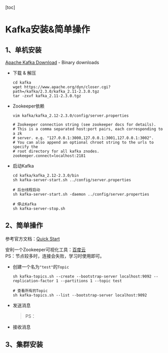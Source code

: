 [toc]

# Kafka安装&简单操作
## 1、单机安装
[Apache Kafka Download](http://kafka.apache.org/downloads) - Binary downloads
- 下载 & 解压
    ``` shell
    cd kafka
    wget https://www.apache.org/dyn/closer.cgi?path=/kafka/2.3.0/kafka_2.11-2.3.0.tgz
    tar -zxvf kafka_2.11-2.3.0.tgz
    ```
- Zookeeper依赖
    ``` shell
    vim kafka/kafka_2.12-2.3.0/config/server.properties

    # Zookeeper connection string (see zookeeper docs for details).
    # This is a comma separated host:port pairs, each corresponding to a zk
    # server. e.g. "127.0.0.1:3000,127.0.0.1:3001,127.0.0.1:3002".
    # You can also append an optional chroot string to the urls to specify the
    # root directory for all kafka znodes.
    zookeeper.connect=localhost:2181
    ```
- 启动Kafka
    ``` shell
    cd kafka/kafka_2.12-2.3.0/bin
    sh kafka-server-start.sh ../config/server.properties

    # 后台线程启动
    sh kafka-server-start.sh -daemon ../config/server.properties

    # 停止Kafka
    sh kafka-server-stop.sh
    ```

## 2、简单操作
参考官方文档：[Quick Start](http://kafka.apache.org/documentation/#quickstart)

安利一个Zookeeper可视化工具：[百度云](https://pan.baidu.com/s/1wJJ5c1CKJi-FUd1Z_IbX1Q)<br>
PS：节点较多时，连接会失败，学习时使用即可。

- 创建一个名为`"test"`的`Topic`
    ``` shell
    sh kafka-topics.sh --create --bootstrap-server localhost:9092 --replication-factor 1 --partitions 1 --topic test

    # 查看所有的Topic
    sh kafka-topics.sh --list --bootstrap-server localhost:9092
    ```
- 发送消息
    > PS：
- 接收消息


## 3、集群安装